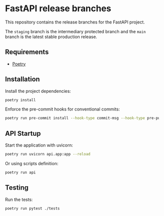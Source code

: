 # FastAPI release branches

This repository contains the release branches for the FastAPI project.

The `staging` branch is the intermediary protected branch and the `main` branch is the latest stable production release.

## Requirements

- [Poetry](https://python-poetry.org/docs/#installation)

## Installation

Install the project dependencies:

```sh
poetry install
```

Enforce the pre-commit hooks for conventional commits:

```sh
poetry run pre-commit install --hook-type commit-msg --hook-type pre-push
```

## API Startup

Start the application with uvicorn:

```sh
poetry run uvicorn api.app:app --reload
```

Or using scripts definition:

```sh
poetry run api
```

## Testing

Run the tests:

```sh
poetry run pytest ./tests
```

